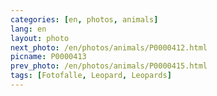 ```yaml
---
categories: [en, photos, animals]
lang: en
layout: photo
next_photo: /en/photos/animals/P0000412.html
picname: P0000413
prev_photo: /en/photos/animals/P0000415.html
tags: [Fotofalle, Leopard, Leopards]
---
```

